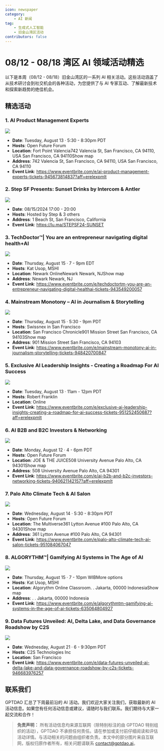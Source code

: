 ```yaml
---
icon: newspaper
category:
    - AI 新闻
tag:
    - 生成式人工智能
    - 旧金山湾区活动
contributors: false
---
```


# 08/12 - 08/18 湾区 AI 领域活动精选

以下是本周（08/12 - 08/18）旧金山湾区的一系列 AI 相关活动。这些活动涵盖了从技术研讨会到社交机会的各种活动，为您提供了与 AI 专家互动、了解最新技术和探索新趋势的绝佳机会。

## 精选活动

### 1. AI Product Management Experts


![](https://cdn.evbuc.com/images/806913509/9806819543/1/original.20240712-202514)

- **Date**: Tuesday, August 13 · 5:30 - 8:30pm PDT
- **Hosts**: Open Future Forum
- **Location**: Fort Point Valencia742 Valencia St, San Francisco, CA 94110, USA San Francisco, CA 94110Show map
- **Address**: 742 Valencia St, San Francisco, CA 94110, USA San Francisco, CA 94110
- **Event Link**: https://www.eventbrite.com/e/ai-product-management-experts-tickets-945673814837?aff=erelexpmlt

### 2. Step SF Presents: Sunset Drinks by Intercom & Antler


![](https://images.lumacdn.com/cdn-cgi/image/format=auto/event-covers/tn/eae996d7-1fd5-4052-9fd4-e9bca56481c7)

- **Date**: 08/15/2024 17:00 - 20:00
- **Hosts**: Hosted by Step & 3 others
- **Address**: 1 Beach St, San Francisco, California
- **Event Link**: https://lu.ma/STEPSF24-SUNSET

### 3. TechDoctor™️| You are an entrepreneur navigating digital health+AI


![](https://cdn.evbuc.com/images/797929579/262347974128/1/original.20240628-041101)

- **Date**: Thursday, August 15 · 7 - 9pm EDT
- **Hosts**: Kat Usop, MSHI
- **Location**: Newark OnlineNewark Newark, NJShow map
- **Address**: Newark Newark, NJ
- **Event Link**: https://www.eventbrite.com/e/techdoctortm-you-are-an-entrepreneur-navigating-digital-healthai-tickets-943549200057

### 4. Mainstream Monotony – AI in Journalism & Storytelling


![](https://cdn.evbuc.com/images/816495279/112685468071/1/original.20240729-182448)

- **Date**: Thursday, August 15 · 5:30 - 9pm PDT
- **Hosts**: Swissnex in San Francisco
- **Location**: San Francisco Chronicle901 Mission Street San Francisco, CA 94103Show map
- **Address**: 901 Mission Street San Francisco, CA 94103
- **Event Link**: https://www.eventbrite.com/e/mainstream-monotony-ai-in-journalism-storytelling-tickets-948420700847

### 5. Exclusive AI Leadership Insights - Creating a Roadmap For AI Success


![](https://cdn.evbuc.com/images/816263749/3431439102/1/original.20240729-133548)

- **Date**: Tuesday, August 13 · 11am - 12pm PDT
- **Hosts**: Robert Franklin
- **Location**: Online
- **Event Link**: https://www.eventbrite.com/e/exclusive-ai-leadership-insights-creating-a-roadmap-for-ai-success-tickets-951252450687?aff=erelexpmlt

### 6. AI B2B and B2C Investors & Networking


![](https://cdn.evbuc.com/images/691275029/9806819543/1/original.20240206-175046)

- **Date**: Monday, August 12 · 4 - 6pm PDT
- **Hosts**: Open Future Forum
- **Location**: JOE & THE JUICE508 University Avenue Palo Alto, CA 94301Show map
- **Address**: 508 University Avenue Palo Alto, CA 94301
- **Event Link**: https://www.eventbrite.com/e/ai-b2b-and-b2c-investors-networking-tickets-940621142157?aff=erelexpmlt

### 7. Palo Alto  Climate Tech & AI Salon


![](https://cdn.evbuc.com/images/819907969/9806819543/1/original.20240803-152248)

- **Date**: Wednesday, August 14 · 5:30 - 8:30pm PDT
- **Hosts**: Open Future Forum
- **Location**: The Multiverse361 Lytton Avenue #100 Palo Alto, CA 94301Show map
- **Address**: 361 Lytton Avenue #100 Palo Alto, CA 94301
- **Event Link**: https://www.eventbrite.com/e/palo-alto-climate-tech-ai-salon-tickets-951084067047

### 8. ALGORYTHM™️| Gamifying AI Systems in The Age of AI


![](https://cdn.evbuc.com/images/512332739/262347974128/1/original.20230510-234530)

- **Date**: Thursday, August 15 · 7 - 10pm WIBMore options
- **Hosts**: Kat Usop, MSHI
- **Location**: Algorythm Online Classroom. . Jakarta, 00000 IndonesiaShow map
- **Address**: . . Jakarta, 00000 Indonesia
- **Event Link**: https://www.eventbrite.com/e/algorythmtm-gamifying-ai-systems-in-the-age-of-ai-tickets-635064804927

### 9. Data Futures Unveiled: AI, Delta Lake, and Data Governance Roadshow by C2S


![](https://cdn.evbuc.com/images/822447609/2041889810573/1/original.20240807-165100)

- **Date**: Wednesday, August 21 · 6 - 9:30pm PDT
- **Hosts**: C2S Technologies Inc
- **Location**: San Francisco
- **Event Link**: https://www.eventbrite.com/e/data-futures-unveiled-ai-delta-lake-and-data-governance-roadshow-by-c2s-tickets-946683976257


## 联系我们

GPTDAO 汇总了下周最前沿的 AI 活动。我们欢迎大家关注我们，获取最新的 AI 活动信息。如果您有任何活动信息或建议，请随时与我们联系。我们期待与大家一起交流和合作！

>**免责声明：** 所有活动信息均来源互联网（除特别标注的由 GPTDAO 特别组织的活动），GPTDAO 不承担任何责任。请在参加或支付前仔细阅读和评估活动详情。与活动相关的问题由组织者负责。本文中的部分图片来自互联网，版权归原作者所有，相关问题请联系 contact@gptdao.ai。

<Share colorful />
